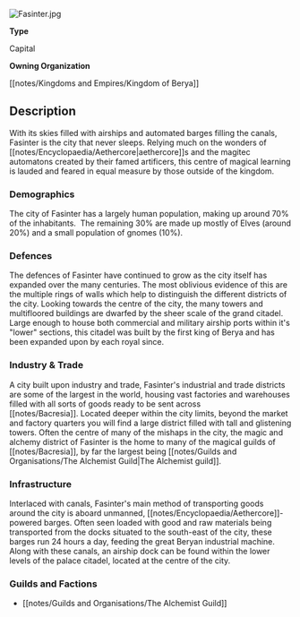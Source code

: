 ![](assets/fasinter.jpg "Fasinter.jpg")

**Type**

Capital

**Owning Organization**

[[notes/Kingdoms and Empires/Kingdom of Berya]]

## Description
With its skies filled with airships and automated barges filling the canals, Fasinter is the city that never sleeps. Relying much on the wonders of [[notes/Encyclopaedia/Aethercore|aethercore]]s  and the magitec automatons created by their famed artificers, this centre of magical learning is lauded and feared in equal measure by those outside of the kingdom. 


### Demographics

The city of Fasinter has a largely human population, making up around 70% of the inhabitants.  The remaining 30% are made up mostly of Elves (around 20%) and a small population of gnomes (10%).

### Defences

The defences of Fasinter have continued to grow as the city itself has expanded over the many centuries. The most oblivious evidence of this are the multiple rings of walls which help to distinguish the different districts of the city. Looking towards the centre of the city, the many towers and multifloored buildings are dwarfed by the sheer scale of the grand citadel. Large enough to house both commercial and military airship ports within it's "lower" sections, this citadel was built by the first king of Berya and has been expanded upon by each royal since.

### Industry & Trade

A city built upon industry and trade, Fasinter's industrial and trade districts are some of the largest in the world, housing vast factories and warehouses filled with all sorts of goods ready to be sent across [[notes/Bacresia]]. Located deeper within the city limits, beyond the market and factory quarters you will find a large district filled with tall and glistening towers. Often the centre of many of the mishaps in the city, the magic and alchemy district of Fasinter is the home to many of the magical guilds of [[notes/Bacresia]], by far the largest being [[notes/Guilds and Organisations/The Alchemist Guild|The Alchemist guild]].

### Infrastructure

Interlaced with canals, Fasinter's main method of transporting goods around the city is aboard unmanned, [[notes/Encyclopaedia/Aethercore]]-powered barges. Often seen loaded with good and raw materials being transported from the docks situated to the south-east of the city, these barges run 24 hours a day, feeding the great Beryan industrial machine. Along with these canals, an airship dock can be found within the lower levels of the palace citadel, located at the centre of the city.


### Guilds and Factions

*   [[notes/Guilds and Organisations/The Alchemist Guild]]

